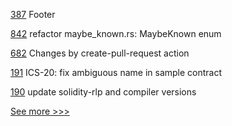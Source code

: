 
[387](https://github.com/hyperledger-labs/blockchain-explorer/pull/387) Footer

[842](https://github.com/hyperledger/aries-vcx/pull/842) refactor maybe_known.rs: MaybeKnown enum

[682](https://github.com/hyperledger/aries-agent-test-harness/pull/682) Changes by create-pull-request action

[191](https://github.com/hyperledger-labs/yui-ibc-solidity/pull/191) ICS-20: fix ambiguous name in sample contract

[190](https://github.com/hyperledger-labs/yui-ibc-solidity/pull/190) update solidity-rlp and compiler versions


[See more >>>](https://start-here.hyperledger.org/pull-requests)
